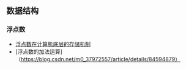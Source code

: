 ## 数据结构

### 浮点数
+ [浮点数在计算机底层的存储机制](https://blog.csdn.net/qq_36414647/article/details/98372398)
+ [浮点数的加法运算]（https://blog.csdn.net/m0_37972557/article/details/84594879）
